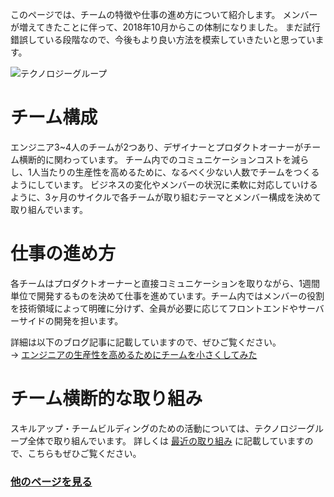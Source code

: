 このページでは、チームの特徴や仕事の進め方について紹介します。
メンバーが増えてきたことに伴って、2018年10月からこの体制になりました。
まだ試行錯誤している段階なので、今後もより良い方法を模索していきたいと思っています。

![テクノロジーグループ](https://s3-ap-northeast-1.amazonaws.com/kurashicom-images/shop/2019-01-22/609670d46169f5b409a65b386ba5e982.png)

# チーム構成
<p>
エンジニア3~4人のチームが2つあり、デザイナーとプロダクトオーナーがチーム横断的に関わっています。
チーム内でのコミュニケーションコストを減らし、1人当たりの生産性を高めるために、なるべく少ない人数でチームをつくるようにしています。
ビジネスの変化やメンバーの状況に柔軟に対応していけるように、3ヶ月のサイクルで各チームが取り組むテーマとメンバー構成を決めて取り組んでいます。
</p>

# 仕事の進め方
各チームはプロダクトオーナーと直接コミュニケーションを取りながら、1週間単位で開発するものを決めて仕事を進めています。チーム内ではメンバーの役割を技術領域によって明確に分けず、全員が必要に応じてフロントエンドやサーバーサイドの開発を担います。

<p>
詳細は以下のブログ記事に記載していますので、ぜひご覧ください。<br>
→ <a href="https://note.mu/kurashicom_tech/n/nfa5b3ef63ef0">エンジニアの生産性を高めるためにチームを小さくしてみた</a>
</p>

# チーム横断的な取り組み
スキルアップ・チームビルディングのための活動については、テクノロジーグループ全体で取り組んでいます。
詳しくは [最近の取り組み](./最近の取り組み.md) に記載していますので、こちらもぜひご覧ください。

### [他のページを見る](./index.md)
